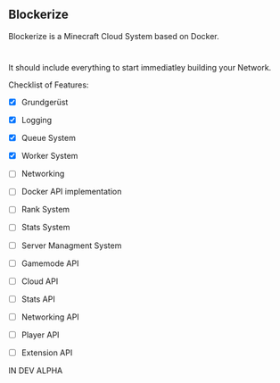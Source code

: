 ## Blockerize

Blockerize is a Minecraft Cloud System based on Docker.
#

 It should include everything to start immediatley building your Network.

Checklist of Features:
 - [X] Grundgerüst
 - [X] Logging
 - [X] Queue System
 - [X] Worker System
 - [ ] Networking
 - [ ] Docker API implementation
 - [ ] Rank System
 - [ ] Stats System
 - [ ] Server Managment System
 - [ ] Gamemode API
 - [ ] Cloud API
 - [ ] Stats API
 - [ ] Networking API
 - [ ] Player API
 - [ ] Extension API


IN DEV ALPHA
 
